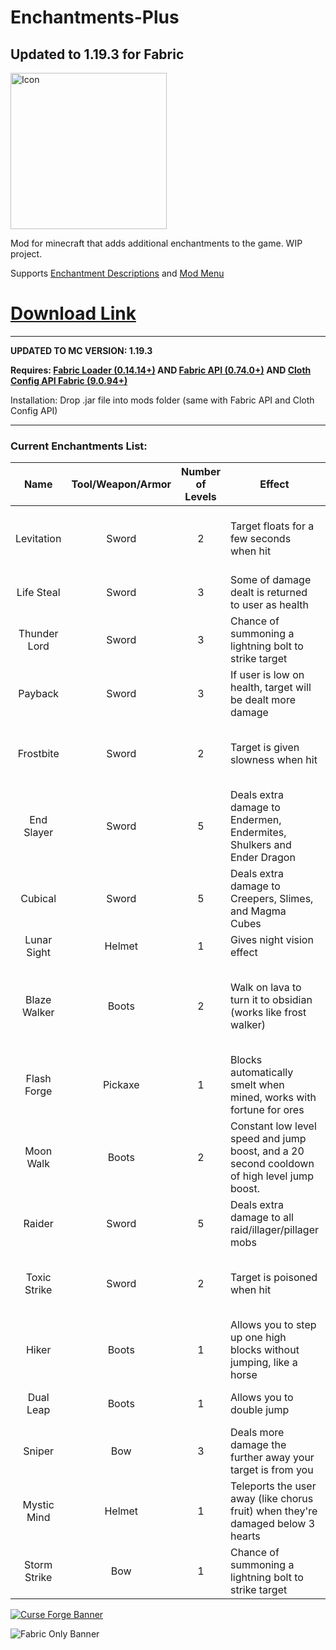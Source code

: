 # Enchantments-Plus

## Updated to 1.19.3 for Fabric

<img src="https://i.imgur.com/HFDSgKD.png" alt="Icon" width="250"/>

Mod for minecraft that adds additional enchantments to the game. WIP project.

Supports [Enchantment Descriptions](https://github.com/Darkhax-Minecraft/Enchantment-Descriptions "Enchantment Descriptions Github")
and [Mod Menu](https://www.curseforge.com/minecraft/mc-mods/modmenu "Mod Menu Curse Forge")

# **[Download Link](https://github.com/therobdog7/enchantments-plus/releases/ "Download")**

---

**UPDATED TO MC VERSION: 1.19.3**

**Requires: [Fabric Loader (0.14.14+)](https://fabricmc.net/use/ "Fabric Download")
AND [Fabric API (0.74.0+)](https://www.curseforge.com/minecraft/mc-mods/fabric-api)
AND [Cloth Config API Fabric (9.0.94+)](https://www.curseforge.com/minecraft/mc-mods/cloth-config)**

Installation: Drop .jar file into mods folder (same with Fabric API and Cloth Config API)

---

### Current Enchantments List:

|     Name     | Tool/Weapon/Armor | Number of Levels | Effect                                                                                      |  Rarity   | Notes                                                                       |
|:------------:|:-----------------:|:----------------:|---------------------------------------------------------------------------------------------|:---------:|-----------------------------------------------------------------------------|
|  Levitation  |       Sword       |        2         | Target floats for a few seconds when hit                                                    |   Rare    | Cannot be equipped with fire aspect, toxic strike, frostbite                |
|  Life Steal  |       Sword       |        3         | Some of damage dealt is returned to user as health                                          |   Rare    | Cannot be equipped with payback                                             |
| Thunder Lord |       Sword       |        3         | Chance of summoning a lightning bolt to strike target                                       | Very Rare |                                                                             |
|   Payback    |       Sword       |        3         | If user is low on health, target will be dealt more damage                                  |   Rare    | Cannot be equipped with life steal                                          |
|  Frostbite   |       Sword       |        2         | Target is given slowness when hit                                                           |   Rare    | Cannot be equipped with fire aspect, toxic strike, levitation               |
|  End Slayer  |       Sword       |        5         | Deals extra damage to Endermen, Endermites, Shulkers and Ender Dragon                       | Uncommon  | Cannot be equipped with other damage enchantments                           |
|   Cubical    |       Sword       |        5         | Deals extra damage to Creepers, Slimes, and Magma Cubes                                     | Uncommon  | Cannot be equipped with other damage enchantments                           |
| Lunar Sight  |      Helmet       |        1         | Gives night vision effect                                                                   |  Common   |                                                                             |
| Blaze Walker |       Boots       |        2         | Walk on lava to turn it to obsidian (works like frost walker)                               |   Rare    | Treasure enchantment. Cannot be equipped with depth strider or frost walker |
| Flash Forge  |      Pickaxe      |        1         | Blocks automatically smelt when mined, works with fortune for ores                          |   Rare    | Cannot be equipped with silk touch                                          |
|  Moon Walk   |       Boots       |        2         | Constant low level speed and jump boost, and a 20 second cooldown of high level jump boost. |   Rare    |                                                                             |
|    Raider    |       Sword       |        5         | Deals extra damage to all raid/illager/pillager mobs                                        | Uncommon  | Cannot be equipped with other damage enchantments                           |
| Toxic Strike |       Sword       |        2         | Target is poisoned when hit                                                                 |   Rare    | Cannot be equipped with fire aspect, frostbite, levitation                  |
|    Hiker     |       Boots       |        1         | Allows you to step up one high blocks without jumping, like a horse                         | Uncommon  |                                                                             |
|  Dual Leap   |       Boots       |        1         | Allows you to double jump                                                                   |   Rare    | Cannot be equipped with Moon Walk                                           |
|    Sniper    |        Bow        |        3         | Deals more damage the further away your target is from you                                  |  Common   | Cannot be equipped with Storm Strike                                        |
| Mystic Mind  |      Helmet       |        1         | Teleports the user away (like chorus fruit) when they're damaged below 3 hearts             | Uncommon  |                                                                             |
| Storm Strike |        Bow        |        1         | Chance of summoning a lightning bolt to strike target                                       | Very Rare | Cannot be equipped with Sniper                                              |

[![Curse Forge Banner](https://i.imgur.com/1gmBDfe.png?1)](https://www.curseforge.com/minecraft/mc-mods/enchantments-plus-fabric "Curse Forge")

![Fabric Only Banner](https://i.ibb.co/yphNcXz/fabric-only-banner.png)
